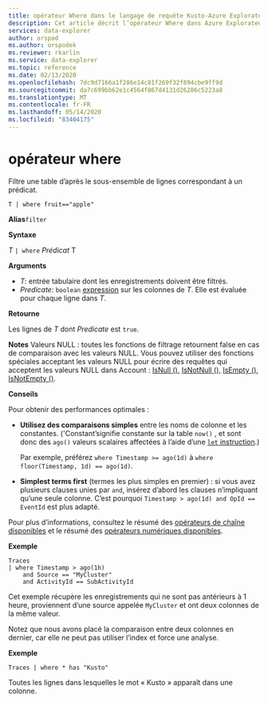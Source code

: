 ```yaml
---
title: opérateur Where dans le langage de requête Kusto-Azure Explorateur de données
description: Cet article décrit l’opérateur Where dans Azure Explorateur de données.
services: data-explorer
author: orspod
ms.author: orspodek
ms.reviewer: rkarlin
ms.service: data-explorer
ms.topic: reference
ms.date: 02/13/2020
ms.openlocfilehash: 7dc9d7166a1f286e14c81f269f32f894cbe9ff9d
ms.sourcegitcommit: da7c699bb62e1c4564f867d4131d26286c5223a8
ms.translationtype: MT
ms.contentlocale: fr-FR
ms.lasthandoff: 05/14/2020
ms.locfileid: "83404175"
---
```

# <a name="where-operator"></a>opérateur where

Filtre une table d’après le sous-ensemble de lignes correspondant à un prédicat.

```kusto
T | where fruit=="apple"
```

**Alias**`filter`

**Syntaxe**

*T* `| where` *Prédicat* T

**Arguments**

* *T*: entrée tabulaire dont les enregistrements doivent être filtrés.
* *Predicate*: `boolean` [expression](./scalar-data-types/bool.md) sur les colonnes de *T*. Elle est évaluée pour chaque ligne dans *T*.

**Retourne**

Les lignes de *T* dont *Predicate* est `true`.

**Notes** Valeurs NULL : toutes les fonctions de filtrage retournent false en cas de comparaison avec les valeurs NULL. Vous pouvez utiliser des fonctions spéciales acceptant les valeurs NULL pour écrire des requêtes qui acceptent les valeurs NULL dans Account : [IsNull ()](./isnullfunction.md), [IsNotNull ()](./isnotnullfunction.md), [IsEmpty ()](./isemptyfunction.md), [IsNotEmpty ()](./isnotemptyfunction.md). 

**Conseils**

Pour obtenir des performances optimales :

* **Utilisez des comparaisons simples** entre les noms de colonne et les constantes. ('Constant’signifie constante sur la table `now()` , et sont donc des `ago()` valeurs scalaires affectées à l’aide d’une [ `let` instruction](./letstatement.md).)

    Par exemple, préférez `where Timestamp >= ago(1d)` à `where floor(Timestamp, 1d) == ago(1d)`.

* **Simplest terms first** (termes les plus simples en premier) : si vous avez plusieurs clauses unies par `and`, insérez d’abord les clauses n’impliquant qu’une seule colonne. C’est pourquoi `Timestamp > ago(1d) and OpId == EventId` est plus adapté.

Pour plus d’informations, consultez le résumé des [opérateurs de chaîne disponibles](./datatypes-string-operators.md) et le résumé des [opérateurs numériques disponibles](./numoperators.md).

**Exemple**

```kusto
Traces
| where Timestamp > ago(1h)
    and Source == "MyCluster"
    and ActivityId == SubActivityId 
```

Cet exemple récupère les enregistrements qui ne sont pas antérieurs à 1 heure, proviennent d’une source appelée `MyCluster` et ont deux colonnes de la même valeur. 

Notez que nous avons placé la comparaison entre deux colonnes en dernier, car elle ne peut pas utiliser l’index et force une analyse.

**Exemple**

```kusto
Traces | where * has "Kusto"
```

Toutes les lignes dans lesquelles le mot « Kusto » apparaît dans une colonne.
